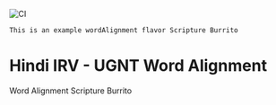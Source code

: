 ![CI](https://github.com/bible-technology/sb_wordAlignment/workflows/CI/badge.svg?branch=master)

```
This is an example wordAlignment flavor Scripture Burrito
```

# Hindi IRV - UGNT Word Alignment
Word Alignment Scripture Burrito

